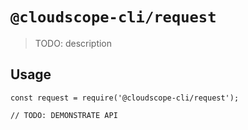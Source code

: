 # `@cloudscope-cli/request`

> TODO: description

## Usage

```
const request = require('@cloudscope-cli/request');

// TODO: DEMONSTRATE API
```
